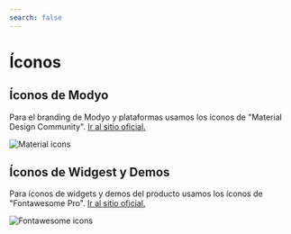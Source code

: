 ```yaml
---
search: false
---
```


# Íconos

## Íconos de Modyo
Para el branding de Modyo y plataformas usamos los íconos de "Material Design Community". [Ir al sitio oficial.](https://materialdesignicons.com)

<img src="/assets/img/brand/icons_material.svg" class="mb-3 img-fluid" alt="Material icons">


## Íconos de Widgest y Demos
Para íconos de widgets y demos del producto usamos los íconos de "Fontawesome Pro". [Ir al sitio oficial.](https://fontawesome.com)

<img src="/assets/img/brand/icons_fontawesome.svg" class="mb-3 img-fluid" alt="Fontawesome icons">
